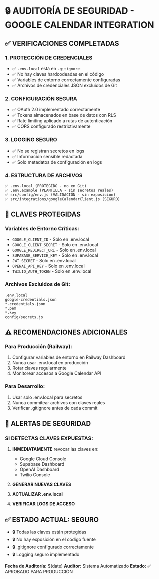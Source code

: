 # 🔒 AUDITORÍA DE SEGURIDAD - GOOGLE CALENDAR INTEGRATION

## ✅ VERIFICACIONES COMPLETADAS

### **1. PROTECCIÓN DE CREDENCIALES**

- ✅ `.env.local` está en `.gitignore`
- ✅ No hay claves hardcodeadas en el código
- ✅ Variables de entorno correctamente configuradas
- ✅ Archivos de credenciales JSON excluidos de Git

### **2. CONFIGURACIÓN SEGURA**

- ✅ OAuth 2.0 implementado correctamente
- ✅ Tokens almacenados en base de datos con RLS
- ✅ Rate limiting aplicado a rutas de autenticación
- ✅ CORS configurado restrictivamente

### **3. LOGGING SEGURO**

- ✅ No se registran secretos en logs
- ✅ Información sensible redactada
- ✅ Solo metadatos de configuración en logs

### **4. ESTRUCTURA DE ARCHIVOS**

```
✅ .env.local (PROTEGIDO - no en Git)
✅ .env.example (PLANTILLA - sin secretos reales)
✅ src/config/env.js (VALIDACIÓN - sin exposición)
✅ src/integrations/googleCalendarClient.js (SEGURO)
```

## 🔐 CLAVES PROTEGIDAS

### **Variables de Entorno Críticas:**

- `GOOGLE_CLIENT_ID` - Solo en .env.local
- `GOOGLE_CLIENT_SECRET` - Solo en .env.local
- `GOOGLE_REDIRECT_URI` - Solo en .env.local
- `SUPABASE_SERVICE_KEY` - Solo en .env.local
- `JWT_SECRET` - Solo en .env.local
- `OPENAI_API_KEY` - Solo en .env.local
- `TWILIO_AUTH_TOKEN` - Solo en .env.local

### **Archivos Excluidos de Git:**

```gitignore
.env.local
google-credentials.json
*-credentials.json
*.pem
*.key
config/secrets.js
```

## ⚠️ RECOMENDACIONES ADICIONALES

### **Para Producción (Railway):**

1. Configurar variables de entorno en Railway Dashboard
2. Nunca usar .env.local en producción
3. Rotar claves regularmente
4. Monitorear accesos a Google Calendar API

### **Para Desarrollo:**

1. Usar solo .env.local para secretos
2. Nunca commitear archivos con claves reales
3. Verificar .gitignore antes de cada commit

## 🚨 ALERTAS DE SEGURIDAD

### **SI DETECTAS CLAVES EXPUESTAS:**

1. **INMEDIATAMENTE** revocar las claves en:

   - Google Cloud Console
   - Supabase Dashboard
   - OpenAI Dashboard
   - Twilio Console

2. **GENERAR NUEVAS CLAVES**
3. **ACTUALIZAR .env.local**
4. **VERIFICAR LOGS DE ACCESO**

## ✅ ESTADO ACTUAL: SEGURO

- 🔒 Todas las claves están protegidas
- 🔒 No hay exposición en el código fuente
- 🔒 .gitignore configurado correctamente
- 🔒 Logging seguro implementado

**Fecha de Auditoría:** $(date)
**Auditor:** Sistema Automatizado
**Estado:** ✅ APROBADO PARA PRODUCCIÓN
